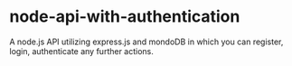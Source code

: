 # node-api-with-authentication
A node.js API utilizing express.js and mondoDB in which you can register, login, authenticate any further actions.
